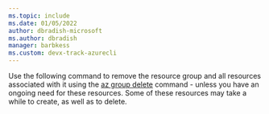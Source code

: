 ```yaml
---
ms.topic: include
ms.date: 01/05/2022
author: dbradish-microsoft
ms.author: dbradish
manager: barbkess
ms.custom: devx-track-azurecli
---
```


Use the following command to remove the resource group and all resources associated with it using the [az group delete](/azure-resource-manager/management/delete-resource-group?tabs=azure-cli#tabpanel_1_azure-cli) command - unless you have an ongoing need for these resources. Some of these resources may take a while to create, as well as to delete.
